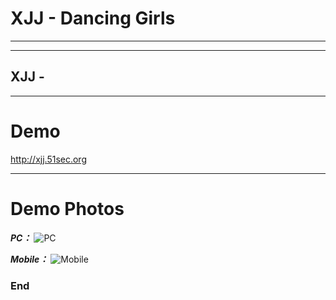 # XJJ - Dancing Girls



------------



------------

## XJJ -

------------

# Demo
<http://xjj.51sec.org>

------------

# Demo Photos

***PC：***
![PC](https://ftp.bmp.ovh/imgs/2020/06/a9ad98cf11fcf815.png "PC")

***Mobile：***
![Mobile](https://ftp.bmp.ovh/imgs/2020/06/e6b0848986829db1.jpg "Mobile")

### End
